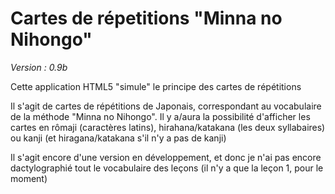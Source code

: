 Cartes de répetitions "Minna no Nihongo"
=======

*Version : 0.9b*

Cette application HTML5 "simule" le principe des cartes de répétitions

Il s'agit de cartes de répétitions de Japonais, correspondant au vocabulaire de la méthode "Minna no Nihongo". 
Il y a/aura la possibilité d'afficher les cartes en rômaji (caractères latins), hirahana/katakana (les deux syllabaires) ou kanji (et hiragana/katakana s'il n'y a pas de kanji)

Il s'agit encore d'une version en développement, et donc je n'ai pas encore dactylographié tout le vocabulaire des leçons (il n'y a que la leçon 1, pour le moment)
